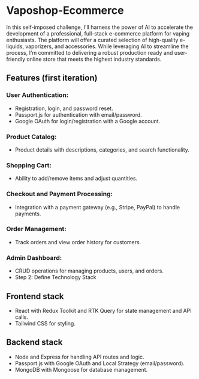 # Vaposhop-Ecommerce

In this self-imposed challenge, I'll harness the power of AI to accelerate the development of a professional, full-stack e-commerce platform for vaping enthusiasts. The platform will offer a curated selection of high-quality e-liquids, vaporizers, and accessories. While leveraging AI to streamline the process, I'm committed to delivering a robust production ready and user-friendly online store that meets the highest industry standards.

## Features (first iteration)

### User Authentication:

- Registration, login, and password reset.
- Passport.js for authentication with email/password.
- Google OAuth for login/registration with a Google account.

### Product Catalog:

- Product details with descriptions, categories, and search functionality.

### Shopping Cart:

- Ability to add/remove items and adjust quantities.

### Checkout and Payment Processing:

- Integration with a payment gateway (e.g., Stripe, PayPal) to handle payments.

### Order Management:

- Track orders and view order history for customers.

### Admin Dashboard:

- CRUD operations for managing products, users, and orders.
- Step 2: Define Technology Stack

## Frontend stack

- React with Redux Toolkit and RTK Query for state management and API calls.
- Tailwind CSS for styling.

## Backend stack

- Node and Express for handling API routes and logic.
- Passport.js with Google OAuth and Local Strategy (email/password).
- MongoDB with Mongoose for database management.